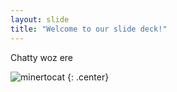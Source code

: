 ```yaml
---
layout: slide
title: "Welcome to our slide deck!"
---
```


Chatty woz ere

![minertocat](https://octodex.github.com/images/minertocat.png)
{: .center}

